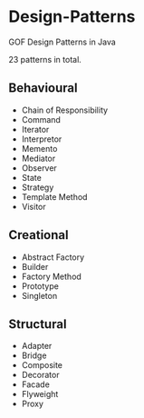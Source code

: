 # Design-Patterns
GOF Design Patterns in Java

23 patterns in total.

## Behavioural
  - Chain of Responsibility
  - Command
  - Iterator
  - Interpretor
  - Memento
  - Mediator
  - Observer
  - State
  - Strategy
  - Template Method
  - Visitor
## Creational 
  - Abstract Factory
  - Builder
  - Factory Method
  - Prototype
  - Singleton
## Structural 
  - Adapter
  - Bridge
  - Composite
  - Decorator
  - Facade
  - Flyweight
  - Proxy
